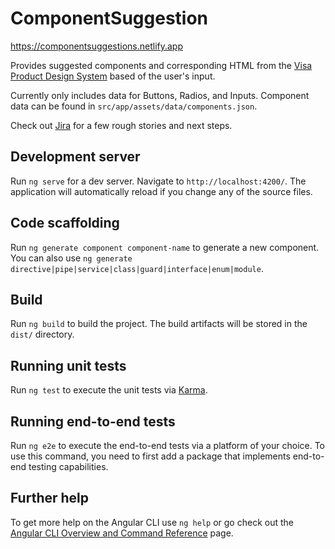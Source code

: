 # ComponentSuggestion

https://componentsuggestions.netlify.app

Provides suggested components and corresponding HTML from the [Visa Product Design System](https://design.visa.com/) based of the user's input.

Currently only includes data for Buttons, Radios, and Inputs. Component data can be found in `src/app/assets/data/components.json`.

Check out [Jira](https://jamiepgiuliano.atlassian.net/jira/software/projects/OPS/boards/1) for a few rough stories and next steps.

## Development server

Run `ng serve` for a dev server. Navigate to `http://localhost:4200/`. The application will automatically reload if you change any of the source files.

## Code scaffolding

Run `ng generate component component-name` to generate a new component. You can also use `ng generate directive|pipe|service|class|guard|interface|enum|module`.

## Build

Run `ng build` to build the project. The build artifacts will be stored in the `dist/` directory.

## Running unit tests

Run `ng test` to execute the unit tests via [Karma](https://karma-runner.github.io).

## Running end-to-end tests

Run `ng e2e` to execute the end-to-end tests via a platform of your choice. To use this command, you need to first add a package that implements end-to-end testing capabilities.

## Further help

To get more help on the Angular CLI use `ng help` or go check out the [Angular CLI Overview and Command Reference](https://angular.io/cli) page.
